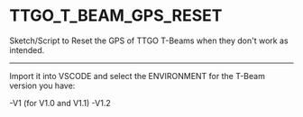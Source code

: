# TTGO_T_BEAM_GPS_RESET

Sketch/Script to Reset the GPS of TTGO T-Beams when they don't work as intended.

***

Import it into VSCODE and select the ENVIRONMENT for the T-Beam version you have:

-V1 (for V1.0 and V1.1)
-V1.2
